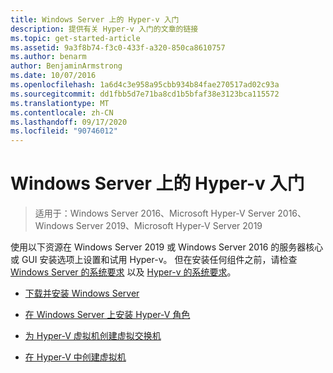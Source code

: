 ```yaml
---
title: Windows Server 上的 Hyper-v 入门
description: 提供有关 Hyper-v 入门的文章的链接
ms.topic: get-started-article
ms.assetid: 9a3f8b74-f3c0-433f-a320-850ca8610757
ms.author: benarm
author: BenjaminArmstrong
ms.date: 10/07/2016
ms.openlocfilehash: 1a6d4c3e958a95cbb934b84fae270517ad02c93a
ms.sourcegitcommit: dd1fbb5d7e71ba8cd1b5bfaf38e3123bca115572
ms.translationtype: MT
ms.contentlocale: zh-CN
ms.lasthandoff: 09/17/2020
ms.locfileid: "90746012"
---
```

# <a name="get-started-with-hyper-v-on-windows-server"></a>Windows Server 上的 Hyper-v 入门

>适用于：Windows Server 2016、Microsoft Hyper-V Server 2016、Windows Server 2019、Microsoft Hyper-V Server 2019

使用以下资源在 Windows Server 2019 或 Windows Server 2016 的服务器核心或 GUI 安装选项上设置和试用 Hyper-v。 但在安装任何组件之前，请检查 [Windows Server 的系统要求](../../../get-started/system-requirements.md) 以及 [Hyper-v 的系统要求](../System-requirements-for-Hyper-V-on-Windows.md)。

- [下载并安装 Windows Server](https://www.microsoft.com/evalcenter/evaluate-windows-server-2019)

- [在 Windows Server 上安装 Hyper-V 角色](Install-the-Hyper-V-role-on-Windows-Server.md)
- [为 Hyper-V 虚拟机创建虚拟交换机](Create-a-virtual-switch-for-Hyper-V-virtual-machines.md)
- [在 Hyper-V 中创建虚拟机](Create-a-virtual-machine-in-Hyper-V.md)